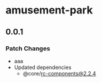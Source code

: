 # amusement-park

## 0.0.1

### Patch Changes

- aaa
- Updated dependencies
  - @core/rc-components@2.2.4
